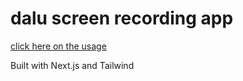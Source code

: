 # dalu screen recording app

[click here on the usage](https://jam.dev/c/18b30be3-08b3-44ac-b53c-a62f358b72)

Built with Next.js and Tailwind
